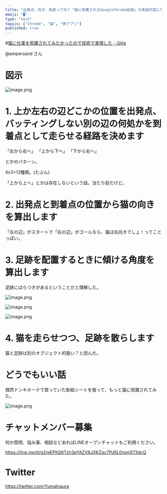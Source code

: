 ```yaml
---
title: "出発点、向き、角度って何？「猫に邪魔されるGoogleChrome拡張」の実装内容に学びたい。"
emoji: "🖥"
type: "tech"
topics: ["Chrome", "猫", "神アプリ"]
published: true
---
```


#[猫に仕事を邪魔されてみたかったので技術で実現した - Qiita](https://qiita.com/ampersand/items/7180f657b3d0a0c05734)

@ampersand さん

# 図示

![image.png](https://qiita-image-store.s3.amazonaws.com/0/89618/a57ed46f-178b-57ef-2154-4632415f5990.png)

# 1. 上か左右の辺どこかの位置を出発点、バッティングしない別の辺の何処かを到着点として走らせる経路を決めます

「左から右へ」
「上から下へ」
「下から右へ」

とかのパターン。

4x3=12種類。(たぶん)

「上から上へ」とかは存在しないという話。当たり前だけど。

# 2. 出発点と到着点の位置から猫の向きを算出します

「左の辺」がスタートで「右の辺」がゴールなら、猫は右向きでしょ！ってことっぽい。

# 3. 足跡を配置するときに傾ける角度を算出します

足跡にばらつきがあるということだと理解した。

![image.png](https://qiita-image-store.s3.amazonaws.com/0/89618/d311227c-cd3e-a0b4-0504-751562bff7b1.png)

![image.png](https://qiita-image-store.s3.amazonaws.com/0/89618/0b8c82a3-e438-1c02-8c19-325551d52d67.png)

![image.png](https://qiita-image-store.s3.amazonaws.com/0/89618/6d33a06a-6779-4aa3-1b34-26509a55cef9.png)



# 4. 猫を走らせつつ、足跡を散らします

猫と足跡は別のオブジェクト的扱い？と読んだ。


# どうでもいい話

偶然ドンキホーテで買っていた影絵シートを張って、もっと猫に邪魔されてみた。


![image.png](https://qiita-image-store.s3.amazonaws.com/0/89618/4bfc8bcd-7764-7de2-35f6-75c6698feb66.png)










<!-- Update From Qiita API -->

# チャットメンバー募集


何か質問、悩み事、相談などあればLINEオープンチャットもご利用ください。

https://line.me/ti/g2/eEPltQ6Tzh3pYAZV8JXKZqc7PJ6L0rpm573dcQ





# Twitter


https://twitter.com/YumaInaura


<!-- Update From Qiita API -->


